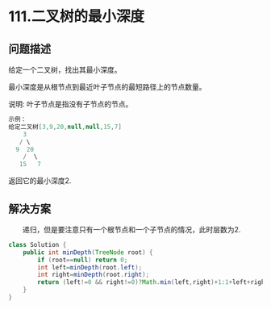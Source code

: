 # 111.二叉树的最小深度

## 问题描述

给定一个二叉树，找出其最小深度。  

最小深度是从根节点到最近叶子节点的最短路径上的节点数量。  

说明: 叶子节点是指没有子节点的节点。  

```java
示例：
给定二叉树[3,9,20,null,null,15,7]
    3
   / \
  9  20
    /  \
   15   7
```

返回它的最小深度2.

## 解决方案  

&emsp;&emsp;递归，但是要注意只有一个根节点和一个子节点的情况，此时层数为2.

```java
class Solution {
    public int minDepth(TreeNode root) {
        if (root==null) return 0;
        int left=minDepth(root.left);
        int right=minDepth(root.right);
        return (left!=0 && right!=0)?Math.min(left,right)+1:1+left+right;
    }
}
```